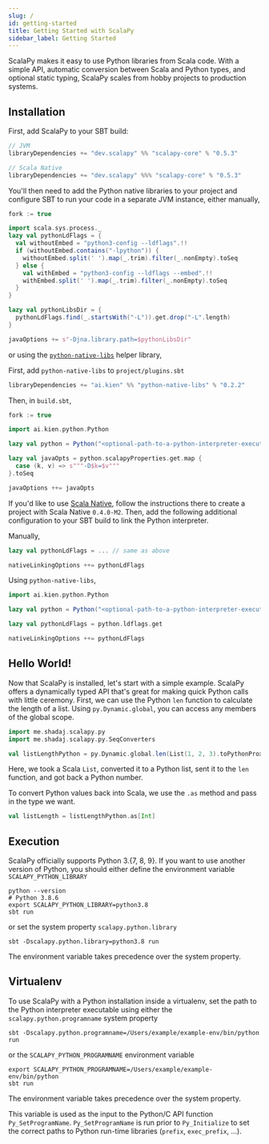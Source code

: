 ```yaml
---
slug: /
id: getting-started
title: Getting Started with ScalaPy
sidebar_label: Getting Started
---
```


ScalaPy makes it easy to use Python libraries from Scala code. With a simple API, automatic conversion between Scala and Python types, and optional static typing, ScalaPy scales from hobby projects to production systems.

## Installation
First, add ScalaPy to your SBT build:
```scala
// JVM
libraryDependencies += "dev.scalapy" %% "scalapy-core" % "0.5.3"

// Scala Native
libraryDependencies += "dev.scalapy" %%% "scalapy-core" % "0.5.3"
```

You'll then need to add the Python native libraries to your project and configure SBT to run your code in a separate JVM instance, either manually,

```scala
fork := true

import scala.sys.process._
lazy val pythonLdFlags = {
  val withoutEmbed = "python3-config --ldflags".!!
  if (withoutEmbed.contains("-lpython")) {
    withoutEmbed.split(' ').map(_.trim).filter(_.nonEmpty).toSeq
  } else {
    val withEmbed = "python3-config --ldflags --embed".!!
    withEmbed.split(' ').map(_.trim).filter(_.nonEmpty).toSeq
  }
}

lazy val pythonLibsDir = {
  pythonLdFlags.find(_.startsWith("-L")).get.drop("-L".length)
}

javaOptions += s"-Djna.library.path=$pythonLibsDir"
```

or using the [`python-native-libs`](https://github.com/kiendang/python-native-libs) helper library,

First, add `python-native-libs` to `project/plugins.sbt`

```scala
libraryDependencies += "ai.kien" %% "python-native-libs" % "0.2.2"
```

Then, in `build.sbt`,

```scala
fork := true

import ai.kien.python.Python

lazy val python = Python("<optional-path-to-a-python-interpreter-executable>")

lazy val javaOpts = python.scalapyProperties.get.map {
  case (k, v) => s"""-D$k=$v"""
}.toSeq

javaOptions ++= javaOpts
```

If you'd like to use [Scala Native](https://scala-native.readthedocs.io/), follow the instructions there to create a project with Scala Native `0.4.0-M2`. Then, add the following additional configuration to your SBT build to link the Python interpreter.

Manually,

```scala
lazy val pythonLdFlags = ... // same as above

nativeLinkingOptions ++= pythonLdFlags
```

Using `python-native-libs`,

```scala
import ai.kien.python.Python

lazy val python = Python("<optional-path-to-a-python-interpreter-executable>")

lazy val pythonLdFlags = python.ldflags.get

nativeLinkingOptions ++= pythonLdFlags
```

## Hello World!
Now that ScalaPy is installed, let's start with a simple example. ScalaPy offers a dynamically typed API that's great for making quick Python calls with little ceremony. First, we can use the Python `len` function to calculate the length of a list. Using `py.Dynamic.global`, you can access any members of the global scope.

```scala mdoc
import me.shadaj.scalapy.py
import me.shadaj.scalapy.py.SeqConverters

val listLengthPython = py.Dynamic.global.len(List(1, 2, 3).toPythonProxy)
```

Here, we took a Scala `List`, converted it to a Python list, sent it to the `len` function, and got back a Python number.

To convert Python values back into Scala, we use the `.as` method and pass in the type we want.

```scala mdoc
val listLength = listLengthPython.as[Int]
```
## Execution
ScalaPy officially supports Python 3.{7, 8, 9}. If you want to use another version of Python, you should either define the environment variable `SCALAPY_PYTHON_LIBRARY`

```shell
python --version
# Python 3.8.6
export SCALAPY_PYTHON_LIBRARY=python3.8
sbt run
```

or set the system property `scalapy.python.library`

```shell
sbt -Dscalapy.python.library=python3.8 run
```

The environment variable takes precedence over the system property.

## Virtualenv

To use ScalaPy with a Python installation inside a virtualenv, set the path to the Python interpreter executable using either the `scalapy.python.programname` system property

```shell
sbt -Dscalapy.python.programname=/Users/example/example-env/bin/python run
```

or the `SCALAPY_PYTHON_PROGRAMNAME` environment variable

```shell
export SCALAPY_PYTHON_PROGRAMNAME=/Users/example/example-env/bin/python
sbt run
```

The environment variable takes precedence over the system property.

This variable is used as the input to the Python/C API function `Py_SetProgramName`. `Py_SetProgramName` is run prior to `Py_Initialize` to set the correct paths to Python run-time libraries (`prefix`, `exec_prefix`, ...).
